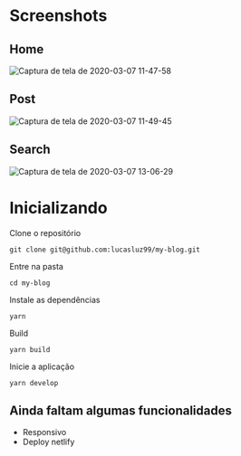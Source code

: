 # Screenshots

## Home
![Captura de tela de 2020-03-07 11-47-58](https://user-images.githubusercontent.com/53489804/76145603-93756b80-6069-11ea-9dad-7c43773495fb.png)

## Post
![Captura de tela de 2020-03-07 11-49-45](https://user-images.githubusercontent.com/53489804/76145628-db948e00-6069-11ea-8e85-e51e18e5fefd.png)

## Search
![Captura de tela de 2020-03-07 13-06-29](https://user-images.githubusercontent.com/53489804/76146786-8447eb00-6074-11ea-858b-4a382ead8fd1.png)


# Inicializando

 Clone o repositório

`git clone git@github.com:lucasluz99/my-blog.git`

 Entre na pasta

`cd my-blog`

 Instale as dependências

 `yarn`
 
 Build

 `yarn build`

 Inicie a aplicação

`yarn develop`


## Ainda faltam algumas funcionalidades

- Responsivo
- Deploy netlify
